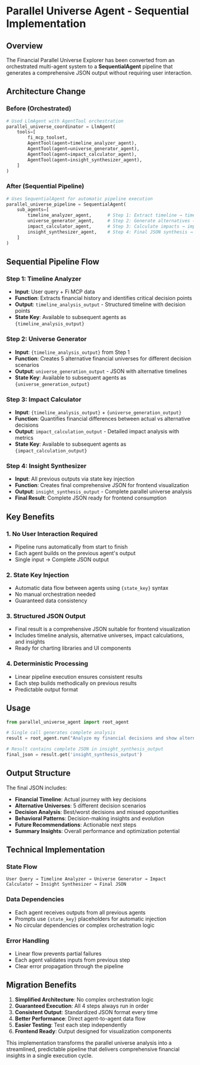 # Parallel Universe Agent - Sequential Implementation

## Overview

The Financial Parallel Universe Explorer has been converted from an orchestrated multi-agent system to a **SequentialAgent** pipeline that generates a comprehensive JSON output without requiring user interaction.

## Architecture Change

### Before (Orchestrated)
```python
# Used LlmAgent with AgentTool orchestration
parallel_universe_coordinator = LlmAgent(
    tools=[
        fi_mcp_toolset,
        AgentTool(agent=timeline_analyzer_agent),
        AgentTool(agent=universe_generator_agent),
        AgentTool(agent=impact_calculator_agent),
        AgentTool(agent=insight_synthesizer_agent),
    ]
)
```

### After (Sequential Pipeline)
```python
# Uses SequentialAgent for automatic pipeline execution
parallel_universe_pipeline = SequentialAgent(
    sub_agents=[
        timeline_analyzer_agent,      # Step 1: Extract timeline → timeline_analysis_output
        universe_generator_agent,     # Step 2: Generate alternatives → universe_generation_output  
        impact_calculator_agent,      # Step 3: Calculate impacts → impact_calculation_output
        insight_synthesizer_agent,    # Step 4: Final JSON synthesis → insight_synthesis_output
    ]
)
```

## Sequential Pipeline Flow

### Step 1: Timeline Analyzer
- **Input**: User query + Fi MCP data
- **Function**: Extracts financial history and identifies critical decision points
- **Output**: `timeline_analysis_output` - Structured timeline with decision points
- **State Key**: Available to subsequent agents as `{timeline_analysis_output}`

### Step 2: Universe Generator  
- **Input**: `{timeline_analysis_output}` from Step 1
- **Function**: Creates 5 alternative financial universes for different decision scenarios
- **Output**: `universe_generation_output` - JSON with alternative timelines
- **State Key**: Available to subsequent agents as `{universe_generation_output}`

### Step 3: Impact Calculator
- **Input**: `{timeline_analysis_output}` + `{universe_generation_output}`
- **Function**: Quantifies financial differences between actual vs alternative decisions
- **Output**: `impact_calculation_output` - Detailed impact analysis with metrics
- **State Key**: Available to subsequent agents as `{impact_calculation_output}`

### Step 4: Insight Synthesizer
- **Input**: All previous outputs via state key injection
- **Function**: Creates final comprehensive JSON for frontend visualization
- **Output**: `insight_synthesis_output` - Complete parallel universe analysis
- **Final Result**: Complete JSON ready for frontend consumption

## Key Benefits

### 1. **No User Interaction Required**
- Pipeline runs automatically from start to finish
- Each agent builds on the previous agent's output
- Single input → Complete JSON output

### 2. **State Key Injection**
- Automatic data flow between agents using `{state_key}` syntax
- No manual orchestration needed
- Guaranteed data consistency

### 3. **Structured JSON Output**
- Final result is a comprehensive JSON suitable for frontend visualization
- Includes timeline analysis, alternative universes, impact calculations, and insights
- Ready for charting libraries and UI components

### 4. **Deterministic Processing**
- Linear pipeline execution ensures consistent results
- Each step builds methodically on previous results
- Predictable output format

## Usage

```python
from parallel_universe_agent import root_agent

# Single call generates complete analysis
result = root_agent.run("Analyze my financial decisions and show alternative universes")

# Result contains complete JSON in insight_synthesis_output
final_json = result.get('insight_synthesis_output')
```

## Output Structure

The final JSON includes:

- **Financial Timeline**: Actual journey with key decisions
- **Alternative Universes**: 5 different decision scenarios
- **Decision Analysis**: Best/worst decisions and missed opportunities  
- **Behavioral Patterns**: Decision-making insights and evolution
- **Future Recommendations**: Actionable next steps
- **Summary Insights**: Overall performance and optimization potential

## Technical Implementation

### State Flow
```
User Query → Timeline Analyzer → Universe Generator → Impact Calculator → Insight Synthesizer → Final JSON
```

### Data Dependencies
- Each agent receives outputs from all previous agents
- Prompts use `{state_key}` placeholders for automatic injection
- No circular dependencies or complex orchestration logic

### Error Handling
- Linear flow prevents partial failures
- Each agent validates inputs from previous step
- Clear error propagation through the pipeline

## Migration Benefits

1. **Simplified Architecture**: No complex orchestration logic
2. **Guaranteed Execution**: All 4 steps always run in order
3. **Consistent Output**: Standardized JSON format every time
4. **Better Performance**: Direct agent-to-agent data flow
5. **Easier Testing**: Test each step independently
6. **Frontend Ready**: Output designed for visualization components

This implementation transforms the parallel universe analysis into a streamlined, predictable pipeline that delivers comprehensive financial insights in a single execution cycle. 